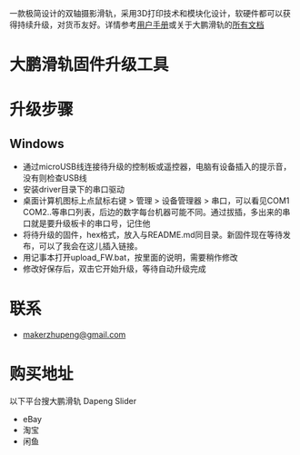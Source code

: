 
一款极简设计的双轴摄影滑轨，采用3D打印技术和模块化设计，软硬件都可以获得持续升级，对货币友好。详情参考[用户手册](https://github.com/oocat/dapeng_slider_documents/raw/master/%E5%A4%A7%E9%B9%8F%E6%BB%91%E8%BD%A8%20%E5%BF%AB%E9%80%9F%E4%B8%8A%E6%89%8B%E6%8C%87%E5%8D%97.docx)或关于大鹏滑轨的[所有文档](https://github.com/oocat/dapeng_slider_documents/tree/master)
# 大鹏滑轨固件升级工具
# 升级步骤
## Windows
* 通过microUSB线连接待升级的控制板或遥控器，电脑有设备插入的提示音，没有则检查USB线
* 安装driver目录下的串口驱动
* 桌面计算机图标上点鼠标右键 > 管理 > 设备管理器 > 串口，可以看见COM1 COM2..等串口列表，后边的数字每台机器可能不同。通过拔插，多出来的串口就是要升级板卡的串口号，记住他
* 将待升级的固件，hex格式，放入与README.md同目录。新固件现在等待发布，可以了我会在这儿插入链接。
* 用记事本打开upload_FW.bat，按里面的说明，需要稍作修改
* 修改好保存后，双击它开始升级，等待自动升级完成

# 联系
* makerzhupeng@gmail.com

# 购买地址
以下平台搜大鹏滑轨 Dapeng Slider
* eBay
* 淘宝
* 闲鱼
